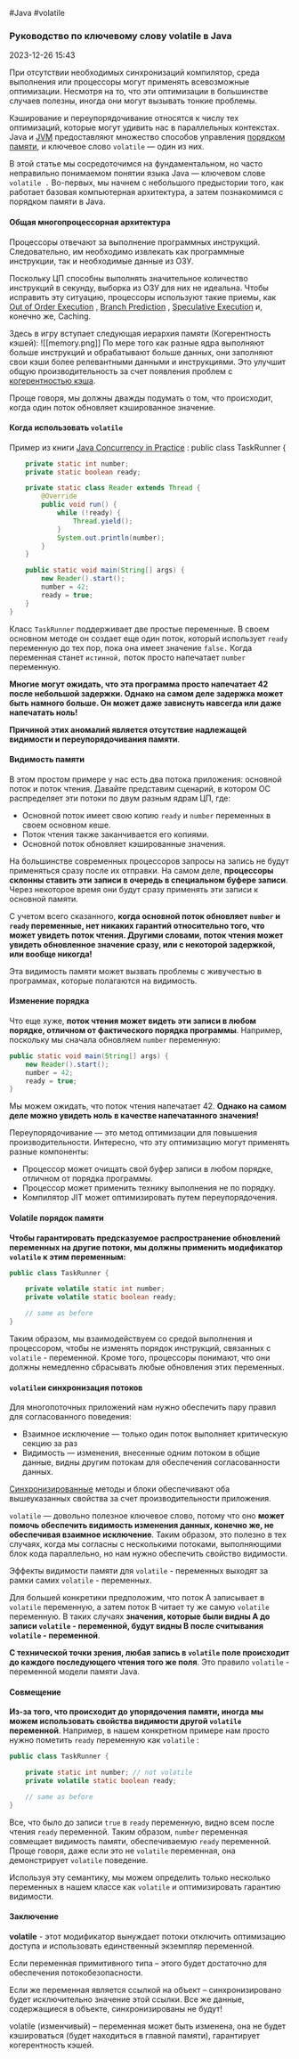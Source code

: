 #Java #volatile
### Руководство по ключевому слову volatile в Java ###

2023-12-26 15:43

При отсутствии необходимых синхронизаций компилятор, среда выполнения или процессоры могут применять всевозможные оптимизации. Несмотря на то, что эти оптимизации в большинстве случаев полезны, иногда они могут вызывать тонкие проблемы.

Кэширование и переупорядочивание относятся к числу тех оптимизаций, которые могут удивить нас в параллельных контекстах. Java и [JVM](JVM) предоставляют множество способов управления [порядком памяти](https://for-each.dev/lessons/b/-java-variable-handles), и ключевое слово `volatile` — один из них.

В этой статье мы сосредоточимся на фундаментальном, но часто неправильно понимаемом понятии языка Java — ключевом слове `volatile .` Во-первых, мы начнем с небольшого предыстории того, как работает базовая компьютерная архитектура, а затем познакомимся с порядком памяти в Java.

#### Общая многопроцессорная архитектура ####

Процессоры отвечают за выполнение программных инструкций. Следовательно, им необходимо извлекать как программные инструкции, так и необходимые данные из ОЗУ.

Поскольку ЦП способны выполнять значительное количество инструкций в секунду, выборка из ОЗУ для них не идеальна. Чтобы исправить эту ситуацию, процессоры используют такие приемы, как [Out of Order Execution](https://en.wikipedia.org/wiki/Out-of-order_execution) , [Branch Prediction](https://en.wikipedia.org/wiki/Branch_predictor) , [Speculative Execution](https://en.wikipedia.org/wiki/Speculative_execution) и, конечно же, Caching.

Здесь в игру вступает следующая иерархия памяти (Когерентность кэшей):
![[memory.png]]
По мере того как разные ядра выполняют больше инструкций и обрабатывают больше данных, они заполняют свои кэши более релевантными данными и инструкциями. Это улучшит общую производительность за счет появления проблем с [когерентностью кэша](https://en.wikipedia.org/wiki/Cache_coherence).

Проще говоря, мы должны дважды подумать о том, что происходит, когда один поток обновляет кэшированное значение.

#### **Когда использовать `volatile`**

Пример из книги [Java Concurrency in Practice](https://www.oreilly.com/library/view/java-concurrency-in/0321349601/) :
public class TaskRunner {
```java
    private static int number;
    private static boolean ready;

    private static class Reader extends Thread {
        @Override
        public void run() {
            while (!ready) {
                Thread.yield();
            }
            System.out.println(number);
        }
    }

    public static void main(String[] args) {
        new Reader().start();
        number = 42;
        ready = true;
    }
}
```
Класс `TaskRunner` поддерживает две простые переменные. В своем основном методе он создает еще один поток, который использует `ready` переменную до тех пор, пока она имеет значение `false.` Когда переменная станет `истинной,` поток просто напечатает `number` переменную.

**Многие могут ожидать, что эта программа просто напечатает 42 после небольшой задержки. Однако на самом деле задержка может быть намного больше. Он может даже зависнуть навсегда или даже напечатать ноль!**

**Причиной этих аномалий является отсутствие надлежащей видимости и переупорядочивания памяти**.

#### Видимость памяти ####

В этом простом примере у нас есть два потока приложения: основной поток и поток чтения. Давайте представим сценарий, в котором ОС распределяет эти потоки по двум разным ядрам ЦП, где:
- Основной поток имеет свою копию `ready` и `number` переменных в своем основном кеше.
- Поток чтения также заканчивается его копиями.
- Основной поток обновляет кэшированные значения.

На большинстве современных процессоров запросы на запись не будут применяться сразу после их отправки. На самом деле, **процессоры склонны ставить эти записи в очередь в специальном буфере записи**. Через некоторое время они будут сразу применять эти записи к основной памяти.

С учетом всего сказанного, **когда основной поток обновляет `number` и `ready` переменные, нет никаких гарантий относительно того, что может увидеть поток чтения. Другими словами, поток чтения может увидеть обновленное значение сразу, или с некоторой задержкой, или вообще никогда!**

Эта видимость памяти может вызвать проблемы с живучестью в программах, которые полагаются на видимость.

#### Изменение порядка ####

Что еще хуже, **поток чтения может видеть эти записи в любом порядке, отличном от фактического порядка программы**. Например, поскольку мы сначала обновляем `number` переменную:
```java
public static void main(String[] args) { 
    new Reader().start();
    number = 42; 
    ready = true; 
}
```
Мы можем ожидать, что поток чтения напечатает 42. **Однако на самом деле можно увидеть ноль в качестве напечатанного значения!**

Переупорядочивание — это метод оптимизации для повышения производительности. Интересно, что эту оптимизацию могут применять разные компоненты:
- Процессор может очищать свой буфер записи в любом порядке, отличном от порядка программы.
- Процессор может применить технику выполнения не по порядку.
- Компилятор JIT может оптимизировать путем переупорядочения.

#### Volatile порядок памяти

**Чтобы гарантировать предсказуемое распространение обновлений переменных на другие потоки, мы должны применить модификатор `volatile` к этим переменным:**
```java
public class TaskRunner {

    private volatile static int number;
    private volatile static boolean ready;

    // same as before
}
```
Таким образом, мы взаимодействуем со средой выполнения и процессором, чтобы не изменять порядок инструкций, связанных с `volatile` - переменной. Кроме того, процессоры понимают, что они должны немедленно сбрасывать любые обновления этих переменных.

#### **`volatile`и синхронизация потоков** ####

Для многопоточных приложений нам нужно обеспечить пару правил для согласованного поведения:
- Взаимное исключение — только один поток выполняет критическую секцию за раз
- Видимость — изменения, внесенные одним потоком в общие данные, видны другим потокам для обеспечения согласованности данных.

[Cинхронизированные](synchronized) методы и блоки обеспечивают оба вышеуказанных свойства за счет производительности приложения.

`volatile` — довольно полезное ключевое слово, потому что оно **может помочь обеспечить видимость изменения данных, конечно же, не обеспечивая взаимное исключение**. Таким образом, это полезно в тех случаях, когда мы согласны с несколькими потоками, выполняющими блок кода параллельно, но нам нужно обеспечить свойство видимости.

Эффекты видимости памяти для `volatile` - переменных выходят за рамки самих `volatile` - переменных.

Для большей конкретики предположим, что поток A записывает в `volatile` переменную, а затем поток B читает ту же самую `volatile` переменную. В таких случаях **значения, которые были видны A до записи `volatile` - переменной, будут видны B после считывания `volatile` - переменной**.

**С технической точки зрения, любая запись в `volatile` поле происходит до каждого последующего чтения того же поля**. Это правило `volatile` - переменной модели памяти Java.

#### Совмещение ####

**Из-за того, что происходит до упорядочения памяти, иногда мы можем использовать свойства видимости другой `volatile` переменной**. Например, в нашем конкретном примере нам просто нужно пометить `ready` переменную как `volatile` :
```java
public class TaskRunner {

    private static int number; // not volatile
    private volatile static boolean ready;

    // same as before
}
```
Все, что было до записи `true` в `ready` переменную, видно всем после чтения `ready` переменной. Таким образом, `number` переменная совмещает видимость памяти, обеспечиваемую `ready` переменной. Проще говоря, даже если это не `volatile` переменная, она демонстрирует `volatile` поведение.

Используя эту семантику, мы можем определить только несколько переменных в нашем классе как `volatile` и оптимизировать гарантию видимости.

#### **Заключение** ####

**volatile** - этот модификатор вынуждает потоки отключить оптимизацию доступа и использовать единственный экземпляр переменной.

Если переменная примитивного типа – этого будет достаточно для обеспечения потокобезопасности.

Если же переменная является ссылкой на объект – синхронизировано будет исключительно значение этой ссылки. Все же данные, содержащиеся в объекте, синхронизированы не будут!

volatile (изменчивый) – переменная может быть изменена, она не будет кэшироваться (будет находиться в главной памяти), гарантирует когерентность кэшей.



